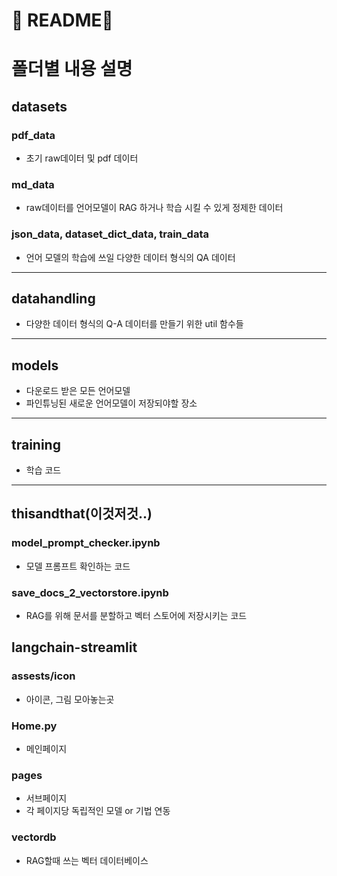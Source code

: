 # 🧵 README🧵
# 폴더별 내용 설명



## datasets
### pdf_data
* 초기 raw데이터 및 pdf 데이터
### md_data
* raw데이터를 언어모델이 RAG 하거나 학습 시킬 수 있게 정제한 데이터
### json_data, dataset_dict_data, train_data
* 언어 모델의 학습에 쓰일 다양한 데이터 형식의 QA 데이터
----------------
## datahandling
* 다양한 데이터 형식의 Q-A 데이터를 만들기 위한 util 함수들
----------------
## models
* 다운로드 받은 모든 언어모델
* 파인튜닝된 새로운 언어모델이 저장되야할 장소
----------------
## training
* 학습 코드
----------------
## thisandthat(이것저것..)
### model_prompt_checker.ipynb
* 모델 프롬프트 확인하는 코드
### save_docs_2_vectorstore.ipynb
* RAG를 위해 문서를 분할하고 벡터 스토어에 저장시키는 코드

## langchain-streamlit
### assests/icon
* 아이콘, 그림 모아놓는곳
### Home.py
* 메인페이지
### pages
* 서브페이지
* 각 페이지당 독립적인 모델 or 기법 연동
### vectordb
* RAG할때 쓰는 벡터 데이터베이스